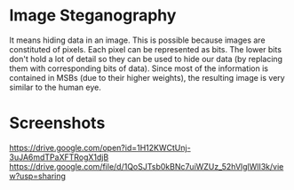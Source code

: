 # Image Steganography

It means hiding data in an image. This is possible because images are constituted of pixels. Each pixel can be represented as bits.
The lower bits don't hold a lot of detail so they can be used to hide our data (by replacing them with corresponding bits of data).
Since most of the information is contained in MSBs (due to their higher weights), the resulting image is very similar to the human eye.

# Screenshots
https://drive.google.com/open?id=1H12KWCtUnj-3uJA6mdTPaXFTRogX1djB
https://drive.google.com/file/d/1QoSJTsb0kBNc7uiWZUz_52hVlglWlI3k/view?usp=sharing
